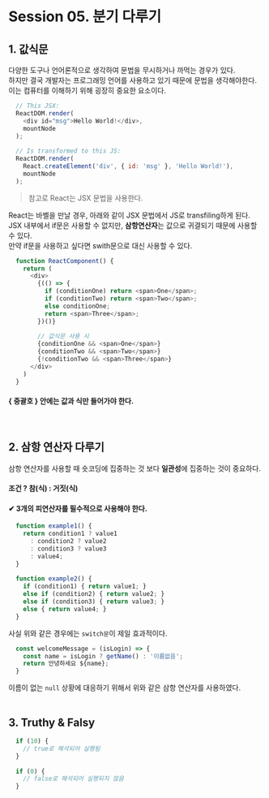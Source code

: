 # Session 05. 분기 다루기
## 1. 값식문
다양한 도구나 언어론적으로 생각하여 문법을 무시하거나 까먹는 경우가 있다.<br>
하지만 결국 개발자는 프로그래밍 언어를 사용하고 있기 때문에 문법을 생각해야한다.<br>
이는 컴퓨터를 이해하기 위해 굉장히 중요한 요소이다.<br>
```javascript
  // This JSX:
  ReactDOM.render(
    <div id="msg">Hello World!</div>,
    mountNode
  );
  
  // Is transformed to this JS:
  ReactDOM.render(
    React.createElement('div', { id: 'msg' }, 'Hello World!'),
    mountNode
  );
```
> 참고로 React는 JSX 문법을 사용한다.<br>

React는 바벨을 만날 경우, 아래와 같이  JSX 문법에서 JS로 transfiling하게 된다.<br>
JSX 내부에서 if문은 사용할 수 없지만, <b>삼항연산자</b>는 값으로 귀결되기 때문에 사용할 수 있다.<br>
만약 if문을 사용하고 싶다면 swith문으로 대신 사용할 수 있다.<br>
```javascript
  function ReactComponent() {
    return (
      <div>
        {(() => {
          if (conditionOne) return <span>One</span>;
          if (conditionTwo) return <span>Two</span>;
          else conditionOne;
          return <span>Three</span>;
        })()}
        
        // 값식문 사용 시
        {conditionOne && <span>One</span>}
        {conditionTwo && <span>Two</span>}
        {!conditionTwo && <span>Three</span>}
      </div>
    )
  }
```
#### { 중괄호 } 안에는 값과 식만 들어가야 한다.
<br>

## 2. 삼항 연산자 다루기
삼항 연산자를 사용할 때 숏코딩에 집중하는 것 보다 <b>일관성</b>에 집중하는 것이 중요하다.<br>
#### 조건 ? 참(식) : 거짓(식)
#### ✔ 3개의 피연산자를 필수적으로 사용해야 한다.
```javascript
  function example1() {
    return condition1 ? value1
      : condition2 ? value2
      : condition3 ? value3
      : value4;
  }
  
  function example2() {
    if (condition1) { return value1; }
    else if (condition2) { return value2; }
    else if (condition3) { return value3; }
    else { return value4; }
  }
```
사실 위와 같은 경우에는 `switch문`이 제일 효과적이다.<br>
```javascript
  const welcomeMessage = (isLogin) => {
    const name = isLogin ? getName() : '이름없음';
    return 안녕하세요 ${name};
  }
```
이름이 없는 `null` 상황에 대응하기 위해서 위와 같은 삼항 연산자를 사용하였다.<br>
<br>

## 3. Truthy & Falsy
```javascript
  if (10) {
    // true로 해석되어 실행됨
  }
  
  if (0) {
    // false로 해석되어 실행되지 않음
  }
```
<br>
